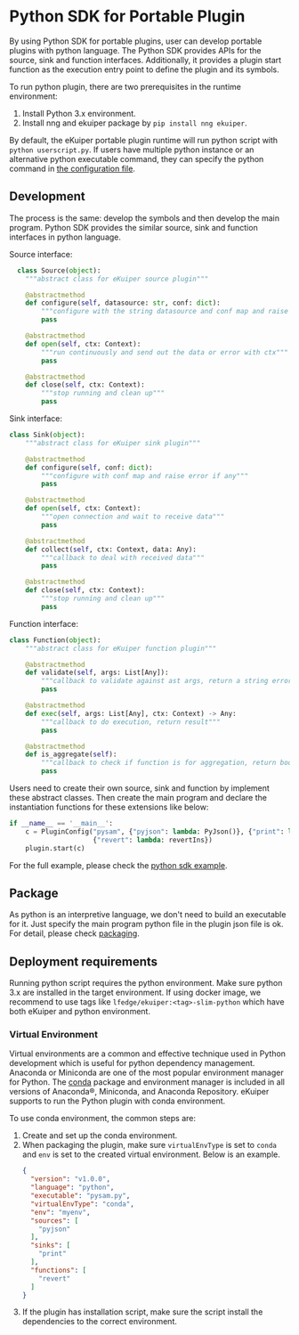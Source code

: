 # Python SDK for Portable Plugin

By using Python SDK for portable plugins, user can develop portable plugins with python language. The Python SDK provides APIs for the source, sink and function interfaces. Additionally, it provides a plugin start function as the execution entry point to define the plugin and its symbols.

To run python plugin, there are two prerequisites in the runtime environment:
1. Install Python 3.x environment.
2. Install nng and ekuiper package by `pip install nng ekuiper`.

By default, the eKuiper portable plugin runtime will run python script with `python userscript.py`. If users have multiple python instance or an alternative python executable command, they can specify the python command in [the configuration file](../../configuration/global_configurations.md#portable-plugin-configurations).

## Development

The process is the same: develop the symbols and then develop the main program. Python SDK provides the similar source, sink and function interfaces in python language.

Source interface:
```python
  class Source(object):
    """abstract class for eKuiper source plugin"""

    @abstractmethod
    def configure(self, datasource: str, conf: dict):
        """configure with the string datasource and conf map and raise error if any"""
        pass

    @abstractmethod
    def open(self, ctx: Context):
        """run continuously and send out the data or error with ctx"""
        pass

    @abstractmethod
    def close(self, ctx: Context):
        """stop running and clean up"""
        pass
```

Sink interface:
```python
class Sink(object):
    """abstract class for eKuiper sink plugin"""

    @abstractmethod
    def configure(self, conf: dict):
        """configure with conf map and raise error if any"""
        pass

    @abstractmethod
    def open(self, ctx: Context):
        """open connection and wait to receive data"""
        pass

    @abstractmethod
    def collect(self, ctx: Context, data: Any):
        """callback to deal with received data"""
        pass

    @abstractmethod
    def close(self, ctx: Context):
        """stop running and clean up"""
        pass
```

Function interface:
```python
class Function(object):
    """abstract class for eKuiper function plugin"""

    @abstractmethod
    def validate(self, args: List[Any]):
        """callback to validate against ast args, return a string error or empty string"""
        pass

    @abstractmethod
    def exec(self, args: List[Any], ctx: Context) -> Any:
        """callback to do execution, return result"""
        pass

    @abstractmethod
    def is_aggregate(self):
        """callback to check if function is for aggregation, return bool"""
        pass
```

Users need to create their own source, sink and function by implement these abstract classes. Then create the main program and declare the instantiation functions for these extensions like below:

```python
if __name__ == '__main__':
    c = PluginConfig("pysam", {"pyjson": lambda: PyJson()}, {"print": lambda: PrintSink()},
                     {"revert": lambda: revertIns})
    plugin.start(c)
```

For the full example, please check
the [python sdk example](https://github.com/lf-edge/ekuiper/tree/master/sdk/python/example/pysam).

## Package

As python is an interpretive language, we don't need to build an executable for it. Just specify the main program python
file in the plugin json file is ok. For detail, please check [packaging](./overview.md#package).

## Deployment requirements

Running python script requires the python environment. Make sure python 3.x are installed in the target environment. If
using docker image, we recommend to use tags like `lfedge/ekuiper:<tag>-slim-python` which have both eKuiper and python
environment.

### Virtual Environment

Virtual environments are a common and effective technique used in Python development which is useful for python
dependency management. Anaconda or Miniconda are one of the most popular environment manager for Python.
The [conda](https://conda.io/projects/conda/en/latest/index.html) package and environment manager is included in all
versions of Anaconda®, Miniconda, and Anaconda Repository. eKuiper supports to run the Python plugin with conda
environment.

To use conda environment, the common steps are:

1. Create and set up the conda environment.
2. When packaging the plugin, make sure `virtualEnvType` is set to `conda` and `env` is set to the created virtual
   environment. Below is an example.
    ```json
    {
      "version": "v1.0.0",
      "language": "python",
      "executable": "pysam.py",
      "virtualEnvType": "conda",
      "env": "myenv",
      "sources": [
        "pyjson"
      ],
      "sinks": [
        "print"
      ],
      "functions": [
        "revert"
      ]
    }
    ```
3. If the plugin has installation script, make sure the script install the dependencies to the correct environment.